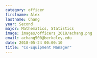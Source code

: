 ```yaml
---
category: officer
firstname: Alex
lastname: Chang
year: Second
major: Mathematics, Statistics
image: images/officers_2018/achang.png
email: achang500@berkeley.edu
date: 2018-05-24 00:00:10
title: "Co-Equipment Manager"
---
```

